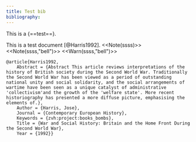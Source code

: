 ```yaml
---
title: Test bib
bibliography: 
---
```

This is a {==test==}.

This is a test document [@Harris1992].
<<Note(ssss)>>
<<Note(ssss,"bell")>>
<<Warn(ssss,"bell")>>
```
@article{Harris1992,
	Abstract = {Abstract This article reviews interpretations of the history of British society during the Second World War. Traditionally the Second World War has been viewed as a period of outstanding national unity and social solidarity, and the social arrangements of wartime have been seen as a unique catalyst of administrative 'collectivism'and the growth of the 'welfare state'. More recent historiography has presented a more diffuse picture, emphasising the elements of.},
	Author = {Harris, Jose},
	Journal = {Contemporary European History},
	Keywords = {zvh:project:books_bombs},
	Title = {War and Social History: Britain and the Home Front During the Second World War},
	Year = {1992}}
```